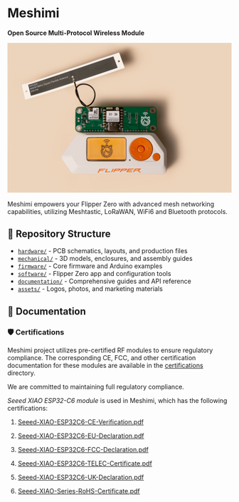 # Meshimi

**Open Source Multi-Protocol Wireless Module**

![Meshimi](assets/Meshimi.jpg)

Meshimi empowers your Flipper Zero with advanced mesh networking capabilities, utilizing Meshtastic, LoRaWAN, WiFi6 and Bluetooth protocols.

## 📁 Repository Structure
- [`hardware/`](hardware) - PCB schematics, layouts, and production files
- [`mechanical/`](mechanical) - 3D models, enclosures, and assembly guides
- [`firmware/`](firmware) - Core firmware and Arduino examples
- [`software/`](software) - Flipper Zero app and configuration tools
- [`documentation/`](documentation) - Comprehensive guides and API reference
- [`assets/`](assets) - Logos, photos, and marketing materials

## 📖 Documentation

### 🛡️ Certifications
Meshimi project utilizes pre-certified RF modules to ensure regulatory compliance. 
The corresponding CE, FCC, and other certification documentation for these modules are available 
in the [certifications](documentation/certifications) directory. 

We are committed to maintaining full regulatory compliance.

_Seeed XIAO ESP32-C6 module_ is used in Meshimi, which has the following certifications:

1. [Seeed-XIAO-ESP32C6-CE-Verification.pdf](documentation/certifications/Seeed-XIAO-ESP32C6-CE-Verification.pdf)

2. [Seeed-XIAO-ESP32C6-EU-Declaration.pdf](documentation/certifications/Seeed-XIAO-ESP32C6-EU-Declaration.pdf)

3. [Seeed-XIAO-ESP32C6-FCC-Declaration.pdf](documentation/certifications/Seeed-XIAO-ESP32C6-FCC-Declaration.pdf)

4. [Seeed-XIAO-ESP32C6-TELEC-Certificate.pdf](documentation/certifications/Seeed-XIAO-ESP32C6-TELEC-Certificate.pdf)

5. [Seeed-XIAO-ESP32C6-UK-Declaration.pdf](documentation/certifications/Seeed-XIAO-ESP32C6-UK-Declaration.pdf)

6. [Seeed-XIAO-Series-RoHS-Certificate.pdf](documentation/certifications/Seeed-XIAO-Series-RoHS-Certificate.pdf)